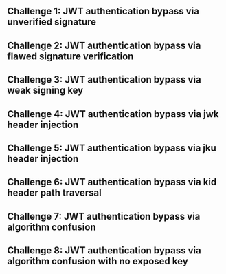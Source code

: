 ## Challenge 1: JWT authentication bypass via unverified signature
## Challenge 2: JWT authentication bypass via flawed signature verification
## Challenge 3: JWT authentication bypass via weak signing key
## Challenge 4: JWT authentication bypass via jwk header injection
## Challenge 5: JWT authentication bypass via jku header injection
## Challenge 6: JWT authentication bypass via kid header path traversal
## Challenge 7: JWT authentication bypass via algorithm confusion
## Challenge 8: JWT authentication bypass via algorithm confusion with no exposed key
